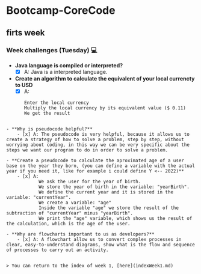 # Bootcamp-CoreCode

## firts week
### Week challenges (Tuesday) 💻
- **Java language is compiled or interpreted?**
	- [x] A: Java is a interpreted language.

- **Create an algorithm to calculate the equivalent of your local currencty to USD**
	- [x] A:
		```
        Enter the local currency
        Multiply the local currency by its equivalent value ($ 0.11)
        We get the result
```

- **Why is pseudocode helpful?**
	- [x] A: The pseudocode is very helpful, because it allows us to create a strategy of how to solve a problem, step by step, without worrying about coding, in this way we can be very specific about the steps we want our program to do in order to solve a problem.

- **Create a pseudocode to calculate the aproximated age of a user base on the year they born, (you can define a variable with the actual year if you need it, like for example i could define Y <-- 2022)**
	- [x] A:
			We ask the user for the year of birth.
			We store the year of birth in the variable: "yearBirth".
			We define the current year and it is stored in the variable: "currentYear".
			We create a variable: "age"
			Inside the variable "age" we store the result of the subtraction of "currentYear" minus "yearBirth".
			We print the "age" variable, which shows us the result of the calculation, which is the age of the user.

- **Why are flowcharts important to us as developers?**
	- [x] A: A flowchart allow us to convert complex processes in clear, easy-to-understand diagrams, show what is the flow and sequence of processes to carry out an activity.


> You can return to the index of week 1, [here](indexWeek1.md)